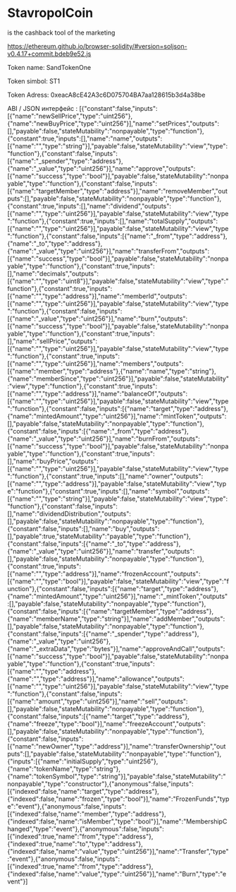 # StavropolCoin
is the cashback tool of the marketing

https://ethereum.github.io/browser-solidity/#version=soljson-v0.4.17+commit.bdeb9e52.js


Token name:  SandTokenOne

Token simbol:   ST1

Token Adress:   0xeacA8cE42A3c6D075704BA7aa128615b3d4a38be


ABI / JSON интерфейс :
[{"constant":false,"inputs":[{"name":"newSellPrice","type":"uint256"},{"name":"newBuyPrice","type":"uint256"}],"name":"setPrices","outputs":[],"payable":false,"stateMutability":"nonpayable","type":"function"},{"constant":true,"inputs":[],"name":"name","outputs":[{"name":"","type":"string"}],"payable":false,"stateMutability":"view","type":"function"},{"constant":false,"inputs":[{"name":"_spender","type":"address"},{"name":"_value","type":"uint256"}],"name":"approve","outputs":[{"name":"success","type":"bool"}],"payable":false,"stateMutability":"nonpayable","type":"function"},{"constant":false,"inputs":[{"name":"targetMember","type":"address"}],"name":"removeMember","outputs":[],"payable":false,"stateMutability":"nonpayable","type":"function"},{"constant":true,"inputs":[],"name":"dividend","outputs":[{"name":"","type":"uint256"}],"payable":false,"stateMutability":"view","type":"function"},{"constant":true,"inputs":[],"name":"totalSupply","outputs":[{"name":"","type":"uint256"}],"payable":false,"stateMutability":"view","type":"function"},{"constant":false,"inputs":[{"name":"_from","type":"address"},{"name":"_to","type":"address"},{"name":"_value","type":"uint256"}],"name":"transferFrom","outputs":[{"name":"success","type":"bool"}],"payable":false,"stateMutability":"nonpayable","type":"function"},{"constant":true,"inputs":[],"name":"decimals","outputs":[{"name":"","type":"uint8"}],"payable":false,"stateMutability":"view","type":"function"},{"constant":true,"inputs":[{"name":"","type":"address"}],"name":"memberId","outputs":[{"name":"","type":"uint256"}],"payable":false,"stateMutability":"view","type":"function"},{"constant":false,"inputs":[{"name":"_value","type":"uint256"}],"name":"burn","outputs":[{"name":"success","type":"bool"}],"payable":false,"stateMutability":"nonpayable","type":"function"},{"constant":true,"inputs":[],"name":"sellPrice","outputs":[{"name":"","type":"uint256"}],"payable":false,"stateMutability":"view","type":"function"},{"constant":true,"inputs":[{"name":"","type":"uint256"}],"name":"members","outputs":[{"name":"member","type":"address"},{"name":"name","type":"string"},{"name":"memberSince","type":"uint256"}],"payable":false,"stateMutability":"view","type":"function"},{"constant":true,"inputs":[{"name":"","type":"address"}],"name":"balanceOf","outputs":[{"name":"","type":"uint256"}],"payable":false,"stateMutability":"view","type":"function"},{"constant":false,"inputs":[{"name":"target","type":"address"},{"name":"mintedAmount","type":"uint256"}],"name":"mintToken","outputs":[],"payable":false,"stateMutability":"nonpayable","type":"function"},{"constant":false,"inputs":[{"name":"_from","type":"address"},{"name":"_value","type":"uint256"}],"name":"burnFrom","outputs":[{"name":"success","type":"bool"}],"payable":false,"stateMutability":"nonpayable","type":"function"},{"constant":true,"inputs":[],"name":"buyPrice","outputs":[{"name":"","type":"uint256"}],"payable":false,"stateMutability":"view","type":"function"},{"constant":true,"inputs":[],"name":"owner","outputs":[{"name":"","type":"address"}],"payable":false,"stateMutability":"view","type":"function"},{"constant":true,"inputs":[],"name":"symbol","outputs":[{"name":"","type":"string"}],"payable":false,"stateMutability":"view","type":"function"},{"constant":false,"inputs":[],"name":"dividendDistribution","outputs":[],"payable":false,"stateMutability":"nonpayable","type":"function"},{"constant":false,"inputs":[],"name":"buy","outputs":[],"payable":true,"stateMutability":"payable","type":"function"},{"constant":false,"inputs":[{"name":"_to","type":"address"},{"name":"_value","type":"uint256"}],"name":"transfer","outputs":[],"payable":false,"stateMutability":"nonpayable","type":"function"},{"constant":true,"inputs":[{"name":"","type":"address"}],"name":"frozenAccount","outputs":[{"name":"","type":"bool"}],"payable":false,"stateMutability":"view","type":"function"},{"constant":false,"inputs":[{"name":"target","type":"address"},{"name":"mintedAmount","type":"uint256"}],"name":"_mintToken","outputs":[],"payable":false,"stateMutability":"nonpayable","type":"function"},{"constant":false,"inputs":[{"name":"targetMember","type":"address"},{"name":"memberName","type":"string"}],"name":"addMember","outputs":[],"payable":false,"stateMutability":"nonpayable","type":"function"},{"constant":false,"inputs":[{"name":"_spender","type":"address"},{"name":"_value","type":"uint256"},{"name":"_extraData","type":"bytes"}],"name":"approveAndCall","outputs":[{"name":"success","type":"bool"}],"payable":false,"stateMutability":"nonpayable","type":"function"},{"constant":true,"inputs":[{"name":"","type":"address"},{"name":"","type":"address"}],"name":"allowance","outputs":[{"name":"","type":"uint256"}],"payable":false,"stateMutability":"view","type":"function"},{"constant":false,"inputs":[{"name":"amount","type":"uint256"}],"name":"sell","outputs":[],"payable":false,"stateMutability":"nonpayable","type":"function"},{"constant":false,"inputs":[{"name":"target","type":"address"},{"name":"freeze","type":"bool"}],"name":"freezeAccount","outputs":[],"payable":false,"stateMutability":"nonpayable","type":"function"},{"constant":false,"inputs":[{"name":"newOwner","type":"address"}],"name":"transferOwnership","outputs":[],"payable":false,"stateMutability":"nonpayable","type":"function"},{"inputs":[{"name":"initialSupply","type":"uint256"},{"name":"tokenName","type":"string"},{"name":"tokenSymbol","type":"string"}],"payable":false,"stateMutability":"nonpayable","type":"constructor"},{"anonymous":false,"inputs":[{"indexed":false,"name":"target","type":"address"},{"indexed":false,"name":"frozen","type":"bool"}],"name":"FrozenFunds","type":"event"},{"anonymous":false,"inputs":[{"indexed":false,"name":"member","type":"address"},{"indexed":false,"name":"isMember","type":"bool"}],"name":"MembershipChanged","type":"event"},{"anonymous":false,"inputs":[{"indexed":true,"name":"from","type":"address"},{"indexed":true,"name":"to","type":"address"},{"indexed":false,"name":"value","type":"uint256"}],"name":"Transfer","type":"event"},{"anonymous":false,"inputs":[{"indexed":true,"name":"from","type":"address"},{"indexed":false,"name":"value","type":"uint256"}],"name":"Burn","type":"event"}]

